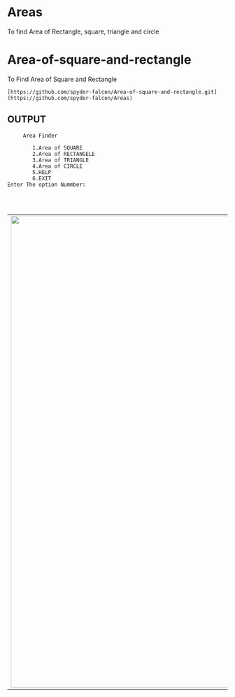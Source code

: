 # Areas
To find Area of Rectangle, square, triangle and circle

# Area-of-square-and-rectangle
To Find Area of Square and Rectangle
```
[https://github.com/spyder-falcon/Area-of-square-and-rectangle.git](https://github.com/spyder-falcon/Areas)
```
## OUTPUT
```
     Area Finder

        1.Area of SQUARE
        2.Area of RECTANGELE
        3.Area of TRIANGLE
        4.Area of CIRCLE
        5.HELP
        6.EXIT
Enter The option Nummber:


```



<div align="center">
  <table align="center" border="0" >
  <tr>
    <td> <img width="1080"
src="https://lh3.googleusercontent.com/a-/AOh14GgGx98S4KBoPV4vfSPSf-GlPO9_o50lczgQ2tbYRQ=s192-c-mo"/></td>
  </tr>
</table>
  </div>
